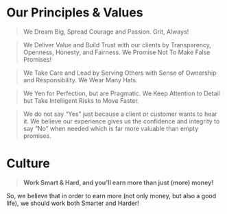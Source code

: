 # Our Principles & Values

> We Dream Big, Spread Courage and Passion. Grit, Always!

> We Deliver Value and Build Trust with our clients by Transparency, Openness, Honesty, and Fairness. We Promise Not To Make False Promises!

> We Take Care and Lead by Serving Others with Sense of Ownership and Responsibility. We Wear Many Hats.

> We Yen for Perfection, but are Pragmatic. We Keep Attention to Detail but Take Intelligent Risks to Move Faster.

> We do not say “Yes” just because a client or customer wants to hear it. We believe our experience gives us the confidence and integrity to say “No” when needed which is far more valuable than empty promises.
 
# Culture

> **Work Smart & Hard, and you’ll earn more than just (more) money!**

So, we believe that in order to earn more (not only money, but also a good life), we should work both Smarter and Harder!
